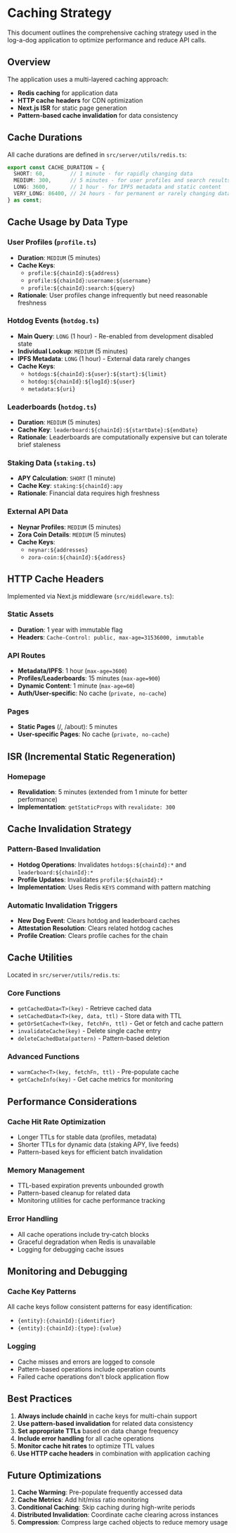 # Caching Strategy

This document outlines the comprehensive caching strategy used in the log-a-dog application to optimize performance and reduce API calls.

## Overview

The application uses a multi-layered caching approach:
- **Redis caching** for application data
- **HTTP cache headers** for CDN optimization
- **Next.js ISR** for static page generation
- **Pattern-based cache invalidation** for data consistency

## Cache Durations

All cache durations are defined in `src/server/utils/redis.ts`:

```typescript
export const CACHE_DURATION = {
  SHORT: 60,        // 1 minute - for rapidly changing data
  MEDIUM: 300,      // 5 minutes - for user profiles and search results  
  LONG: 3600,       // 1 hour - for IPFS metadata and static content
  VERY_LONG: 86400, // 24 hours - for permanent or rarely changing data
} as const;
```

## Cache Usage by Data Type

### User Profiles (`profile.ts`)
- **Duration**: `MEDIUM` (5 minutes)
- **Cache Keys**: 
  - `profile:${chainId}:${address}`
  - `profile:${chainId}:username:${username}`
  - `profile:${chainId}:search:${query}`
- **Rationale**: User profiles change infrequently but need reasonable freshness

### Hotdog Events (`hotdog.ts`)
- **Main Query**: `LONG` (1 hour) - Re-enabled from development disabled state
- **Individual Lookup**: `MEDIUM` (5 minutes)
- **IPFS Metadata**: `LONG` (1 hour) - External data rarely changes
- **Cache Keys**:
  - `hotdogs:${chainId}:${user}:${start}:${limit}`
  - `hotdog:${chainId}:${logId}:${user}`
  - `metadata:${uri}`

### Leaderboards (`hotdog.ts`)
- **Duration**: `MEDIUM` (5 minutes)
- **Cache Key**: `leaderboard:${chainId}:${startDate}:${endDate}`
- **Rationale**: Leaderboards are computationally expensive but can tolerate brief staleness

### Staking Data (`staking.ts`)
- **APY Calculation**: `SHORT` (1 minute)
- **Cache Key**: `staking:${chainId}:apy`
- **Rationale**: Financial data requires high freshness

### External API Data
- **Neynar Profiles**: `MEDIUM` (5 minutes)
- **Zora Coin Details**: `MEDIUM` (5 minutes)
- **Cache Keys**:
  - `neynar:${addresses}`
  - `zora-coin:${chainId}:${address}`

## HTTP Cache Headers

Implemented via Next.js middleware (`src/middleware.ts`):

### Static Assets
- **Duration**: 1 year with immutable flag
- **Headers**: `Cache-Control: public, max-age=31536000, immutable`

### API Routes
- **Metadata/IPFS**: 1 hour (`max-age=3600`)
- **Profiles/Leaderboards**: 15 minutes (`max-age=900`)
- **Dynamic Content**: 1 minute (`max-age=60`)
- **Auth/User-specific**: No cache (`private, no-cache`)

### Pages
- **Static Pages** (/, /about): 5 minutes
- **User-specific Pages**: No cache (`private, no-cache`)

## ISR (Incremental Static Regeneration)

### Homepage
- **Revalidation**: 5 minutes (extended from 1 minute for better performance)
- **Implementation**: `getStaticProps` with `revalidate: 300`

## Cache Invalidation Strategy

### Pattern-Based Invalidation
- **Hotdog Operations**: Invalidates `hotdogs:${chainId}:*` and `leaderboard:${chainId}:*`
- **Profile Updates**: Invalidates `profile:${chainId}:*`
- **Implementation**: Uses Redis `KEYS` command with pattern matching

### Automatic Invalidation Triggers
- **New Dog Event**: Clears hotdog and leaderboard caches
- **Attestation Resolution**: Clears related hotdog caches
- **Profile Creation**: Clears profile caches for the chain

## Cache Utilities

Located in `src/server/utils/redis.ts`:

### Core Functions
- `getCachedData<T>(key)` - Retrieve cached data
- `setCachedData<T>(key, data, ttl)` - Store data with TTL
- `getOrSetCache<T>(key, fetchFn, ttl)` - Get or fetch and cache pattern
- `invalidateCache(key)` - Delete single cache entry
- `deleteCachedData(pattern)` - Pattern-based deletion

### Advanced Functions
- `warmCache<T>(key, fetchFn, ttl)` - Pre-populate cache
- `getCacheInfo(key)` - Get cache metrics for monitoring

## Performance Considerations

### Cache Hit Rate Optimization
- Longer TTLs for stable data (profiles, metadata)
- Shorter TTLs for dynamic data (staking APY, live feeds)
- Pattern-based keys for efficient batch invalidation

### Memory Management
- TTL-based expiration prevents unbounded growth
- Pattern-based cleanup for related data
- Monitoring utilities for cache performance tracking

### Error Handling
- All cache operations include try-catch blocks
- Graceful degradation when Redis is unavailable
- Logging for debugging cache issues

## Monitoring and Debugging

### Cache Key Patterns
All cache keys follow consistent patterns for easy identification:
- `{entity}:{chainId}:{identifier}`
- `{entity}:{chainId}:{type}:{value}`

### Logging
- Cache misses and errors are logged to console
- Pattern-based operations include operation counts
- Failed cache operations don't block application flow

## Best Practices

1. **Always include chainId** in cache keys for multi-chain support
2. **Use pattern-based invalidation** for related data consistency
3. **Set appropriate TTLs** based on data change frequency
4. **Include error handling** for all cache operations
5. **Monitor cache hit rates** to optimize TTL values
6. **Use HTTP cache headers** in combination with application caching

## Future Optimizations

1. **Cache Warming**: Pre-populate frequently accessed data
2. **Cache Metrics**: Add hit/miss ratio monitoring
3. **Conditional Caching**: Skip caching during high-write periods
4. **Distributed Invalidation**: Coordinate cache clearing across instances
5. **Compression**: Compress large cached objects to reduce memory usage